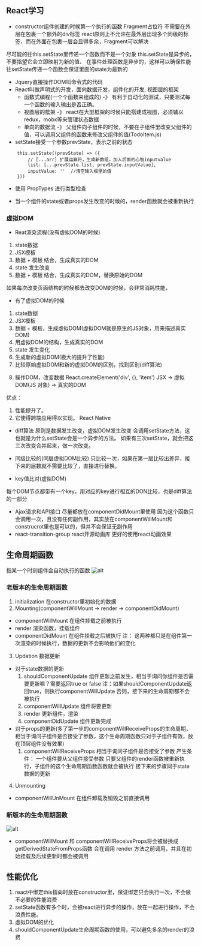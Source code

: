 ## React学习

- constructor组件创建的时候第一个执行的函数
Fragment占位符 不需要在外层在包裹一个额外的div标签
react原则上不允许在最外层出现多个同级的标签，而在外面在包裹一层会显得多余，Fragment可以解决

尽可能的往this.setState里传递一个函数而不是一个对象
this.setState是异步的，不要指望它会立即映射为新的值、
在事件处理函数是异步的，这样可以确保性能
往setState传递一个函数会保证里面的state为最新的

- Jquery直接操作DOM叫命令式的代码
- React叫做声明式的开发，面向数据开发，组件化的开发, 视图层的框架
  - 函数式编程(一个个函数来组成的) -》 有利于自动化的测试，只要测试每一个函数的输入输出是否正确。
  - 视图层的框架 -》 react在大型框架的时候只能搭建成视图，必须辅以redux，mobx等来管理状态数据
  - 单向的数据流 -》 父组件向子组件的时候，不要在子组件里改变父组件的值，可以调用父组件的函数来修改父组件的值(TodoItem.js)
- setState接受一个参数prevState，表示之前的状态
```
    this.setState((prevState) => ({
        // [...arr] 扩展运算符，生成新数组，加入后面的心智inputvalue
        list: [...prevState.list, prevState.inputValue],
        inputValue: ''  //清空输入框里的值      
    }))
```

- 使用 PropTypes 进行类型检查

- 当一个组件的state或者props发生改变的时候的，render函数就会被重新执行

### 虚拟DOM
- Reat渲染流程(没有虚拟DOM的时候)
1. state数据
2. JSX模板
3. 数据 + 模板 结合，生成真实的DOM
4. state 发生改变
5. 数据 + 模板 结合，生成真实的DOM，替换原始的DOM

如果每次改变页面结构的时候都去改变DOM的时候，会非常消耗性能，

- 有了虚拟DOM的时候
1. state数据
2. JSX模板
3. 数据 + 模板，生成虚拟DOM(虚拟DOM就是原生的JS对象，用来描述真实DOM)
4.  用虚拟DOM的结构，生成真实的DOM
5. state 发生变化
6. 生成新的虚拟DOM(极大的提升了性能)
7. 比较原始虚拟DOM和新的虚拟DOM的区别，找到区别(diff算法)
<!-- 这里比较的是JS对象，而不是用两个DOM进行比较，JS的比较性能远远提升 -->
8. 操作DOM，改变数据
React.createElement('div', {}, 'item')
JSX -> 虚拟DOM(JS 对象) -> 真实的DOM

优点：
1. 性能提升了。
2. 它使得跨端应用得以实现。 React Native

- diff算法
原则是数据发生改变，虚拟DOM发生改变
会调用setState方法，这也就是为什么setState会是一个异步的方法。
如果有三次setState，就会把这三次改变合并起来，做一次改变。

-  同级比较的(同层虚拟DOM比较)
只比较一次，如果在第一层比较出差异，接下来的层数就不需要比较了，直接进行替换。

- key值比对(虚拟DOM)

每个DOM节点都带有一个key，用对应的key进行相互的DON比较，也是diff算法的一部分
<!-- 这也是为什么尽量不要用index下标来作为key值，index下标一发生改变的时候，key值就会发生相应的改变，这会导致diff算法造成极大的困难。 -->
- Ajax请求和API接口
  尽量都放在componentDidMount里使用
  因为这个函数只会调用一次，且没有任何副作用，其实放在componentWillMount和construcrot里也是可以的，但并不会保证无副作用
- react-transition-group react开源动画库
  更好的使用react动画效果
## 生命周期函数
指某一个时刻组件会自动执行的函数
![alt](https://githup.oss-cn-beijing.aliyuncs.com/issue/%E7%94%9F%E5%91%BD%E5%91%A8%E6%9C%9F.png?Expires=1588069542&OSSAccessKeyId=TMP.3Kf5vTjB2e17tGpaMxJW8qpPZasLZCYyVYCs9UkwsotyrM6ygC56etDBLRddp3U3Hpb3myGjsp6SzLp6sNoww5GPE97MQs&Signature=AUYcbEJZUuo6BGv0gI%2BbkxF9gA4%3D)
### 老版本的生命周期函数
1. initialization
在constructor里初始化的数据
2. Mounting(componentWillMount -> render -> componentDidMount)
- componentWillMount  在组件挂载之前被执行
- render      渲染函数，挂载组件
- componentDidMount   在组件挂载之后被执行
注： 这两种都只是在组件第一次渲染的时候执行，数据的更新不会影响他们的变化
3. Updation 数据更新
  - 对于state数据的更新
    1. shouldComponentUpdate 组件更新之前发生，相当于询问你组件是否需要更新嘛？需要返回true or false
    注：如果shouldComponentUpdate返回true，则执行componentWillUpdate 否则，接下来的生命周期都不会被执行
    2. componentWillUpdate  组件将要更新
    3. render 更新组件，渲染
    4. componentDidUpdate 组件更新完成
  - 对于props的更新(多了第一步的componentWillReceiveProps的生命周期， 相当于询问子组件是否接受了参数，这个生命周期函数只对于子组件有效，放在顶层组件没有效果)
    1. componentWillReceiveProps  相当于询问子组件是否接受了参数
    产生条件：
      一个组件要从父组件接受参数
      只要父组件的render函数被重新执行，子组件的这个生命周期函数函数就会被执行
    接下来的步骤同于state数据的更新
4. Unmounting
- componentWillUnMount 在组件卸载及销毁之前直接调用

### 新版本的生命周期函数
![alt](https://githup.oss-cn-beijing.aliyuncs.com/issue/%E7%94%9F%E5%91%BD%E5%91%A8%E6%9C%9F-%E6%96%B0.png?Expires=1588087201&OSSAccessKeyId=TMP.3Kf5vTjB2e17tGpaMxJW8qpPZasLZCYyVYCs9UkwsotyrM6ygC56etDBLRddp3U3Hpb3myGjsp6SzLp6sNoww5GPE97MQs&Signature=%2FMC3xLT54Pzgs%2BWj7FuaKosLzyw%3D)

- componentWillMount 和 componentWillReceiveProps将会被替换成
getDerivedStateFromProps函数
会在调用 render 方法之前调用，并且在初始挂载及后续更新时都会被调用

## 性能优化
1. react中绑定this指向时放在constructor里，保证绑定只会执行一次，不会做不必要的性能浪费
2. setState函数有多个时，会被react进行异步的操作，放在一起进行操作，不会浪费性能。
3. 虚拟DOM的优化
4. shouldComponentUpdate生命周期函数的使用，可以避免多余的render的浪费
